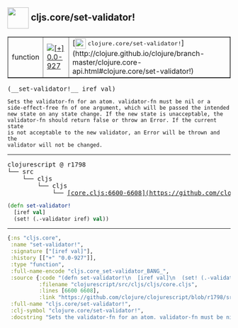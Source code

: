 ## <img width="48px" valign="middle" src="http://i.imgur.com/Hi20huC.png"> cljs.core/set-validator!

 <table border="1">
<tr>
<td>function</td>
<td><a href="https://github.com/cljsinfo/api-refs/tree/0.0-927"><img valign="middle" alt="[+] 0.0-927" src="https://img.shields.io/badge/+-0.0--927-lightgrey.svg"></a> </td>
<td>
[<img height="24px" valign="middle" src="http://i.imgur.com/1GjPKvB.png"> <samp>clojure.core/set-validator!</samp>](http://clojure.github.io/clojure/branch-master/clojure.core-api.html#clojure.core/set-validator!)
</td>
</tr>
</table>

 <samp>
(__set-validator!__ iref val)<br>
</samp>

```
Sets the validator-fn for an atom. validator-fn must be nil or a
side-effect-free fn of one argument, which will be passed the intended
new state on any state change. If the new state is unacceptable, the
validator-fn should return false or throw an Error. If the current state
is not acceptable to the new validator, an Error will be thrown and the
validator will not be changed.
```

---

 <pre>
clojurescript @ r1798
└── src
    └── cljs
        └── cljs
            └── <ins>[core.cljs:6600-6608](https://github.com/clojure/clojurescript/blob/r1798/src/cljs/cljs/core.cljs#L6600-L6608)</ins>
</pre>

```clj
(defn set-validator!
  [iref val]
  (set! (.-validator iref) val))
```


---

```clj
{:ns "cljs.core",
 :name "set-validator!",
 :signature ["[iref val]"],
 :history [["+" "0.0-927"]],
 :type "function",
 :full-name-encode "cljs.core_set-validator_BANG_",
 :source {:code "(defn set-validator!\n  [iref val]\n  (set! (.-validator iref) val))",
          :filename "clojurescript/src/cljs/cljs/core.cljs",
          :lines [6600 6608],
          :link "https://github.com/clojure/clojurescript/blob/r1798/src/cljs/cljs/core.cljs#L6600-L6608"},
 :full-name "cljs.core/set-validator!",
 :clj-symbol "clojure.core/set-validator!",
 :docstring "Sets the validator-fn for an atom. validator-fn must be nil or a\nside-effect-free fn of one argument, which will be passed the intended\nnew state on any state change. If the new state is unacceptable, the\nvalidator-fn should return false or throw an Error. If the current state\nis not acceptable to the new validator, an Error will be thrown and the\nvalidator will not be changed."}

```

